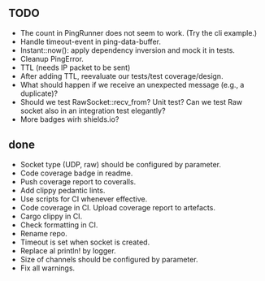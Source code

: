 ## TODO

- The count in PingRunner does not seem to work. (Try the cli example.)
- Handle timeout-event in ping-data-buffer.
- Instant::now(): apply dependency inversion and mock it in tests.
- Cleanup PingError.
- TTL (needs IP packet to be sent)
- After adding TTL, reevaluate our tests/test coverage/design.
- What should happen if we receive an unexpected message (e.g., a duplicate)?
- Should we test RawSocket::recv_from? Unit test? Can we test Raw socket also in an integration test elegantly?
- More badges wirh shields.io?

## done

- Socket type (UDP, raw) should be configured by parameter.
- Code coverage badge in readme.
- Push coverage report to coveralls.
- Add clippy pedantic lints.
- Use scripts for CI whenever effective.
- Code coverage in CI. Upload coverage report to artefacts.
- Cargo clippy in CI.
- Check formatting in CI.
- Rename repo.
- Timeout is set when socket is created.
- Replace al println! by logger.
- Size of channels should be configured by parameter.
- Fix all warnings.
